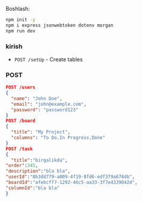 

Boshlash:
```bash
npm init -y 
npm i express jsonwebtoken dotenv morgan
npm run dev
```

### kirish
- `POST /setUp` - Create tables

### POST
```json
POST /users
{
  "name": "John Doe",
  "email": "john@example.com",
  "password": "password123"
}
POST /board
{
  "title": "My Project",
  "columns": "To Do,In Progress,Done"
}
POST /task
{
  "title":"birgalikda",
"order":345,
"description":"bla bla",
"userId":"8b3dd779-a009-4f19-8fd6-edf379a678db",
"boardId":"afebcff7-1292-46c5-aa33-3f7e4339042d",
"columnId":"bla bla"
}
```


